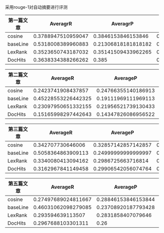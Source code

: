 采用rouge-1对自动摘要进行评测



| 第一篇文章 | AveragrR           | AveragrP            | AveragrF            |
| ---------- | ------------------ | ------------------- | ------------------- |
| cosine     | 0.3788947510959047 | 0.3846153846153846  | 0.38164395241100046 |
| baseLine   | 0.5318008389960883 | 0.21306818181818182 | 0.30418550650064546 |
| LexRank    | 0.3523650743187032 | 0.35141509433962265 | 0.3518073603327013  |
| DocHits    | 0.3638334388266262 | 0.385               | 0.3740361068056962  |





| 第二篇文章 | AverageR            | AverageP            | AverageF            |
| ---------- | ------------------- | ------------------- | ------------------- |
| cosine     | 0.2423741908437857  | 0.24766355140186913 | 0.24494526444052037 |
| baseLine   | 0.45228553226442325 | 0.19111969111969113 | 0.26865572270199467 |
| LexRank    | 0.23097950651332155 | 0.21956521739130433 | 0.22508695440770596 |
| DocHits    | 0.15165998297442643 | 0.14347826086956522 | 0.1474276071759904  |





| 第三篇文章 | AverageR           | AverageP            | AverageF            |
| ---------- | ------------------ | ------------------- | ------------------- |
| cosine     | 0.342707730646006  | 0.32857142857142857 | 0.3353571418214192  |
| baseLine   | 0.5058364863909113 | 0.24999999999999997 | 0.3345067377326544  |
| LexRank    | 0.3340080413094162 | 0.2986725663716814  | 0.31524239257454334 |
| DocHits    | 0.3162967841149458 | 0.29906542056074764 | 0.1474276071759904  |





| 第五篇文章 | AverageR            | AverageP            | AverageF            |
| ---------- | ------------------- | ------------------- | ------------------- |
| cosine     | 0.27497689024811667 | 0.28846153846153844 | 0.2813984304487065  |
| baseLine   | 0.46031062098279085 | 0.23708920187793428 | 0.31282166965282576 |
| LexRank    | 0.293594639113507   | 0.2831858407079646  | 0.2881490865039946  |
| DocHits    | 0.2967688103301311  | 0.26                | 0.2770242234694223  |

